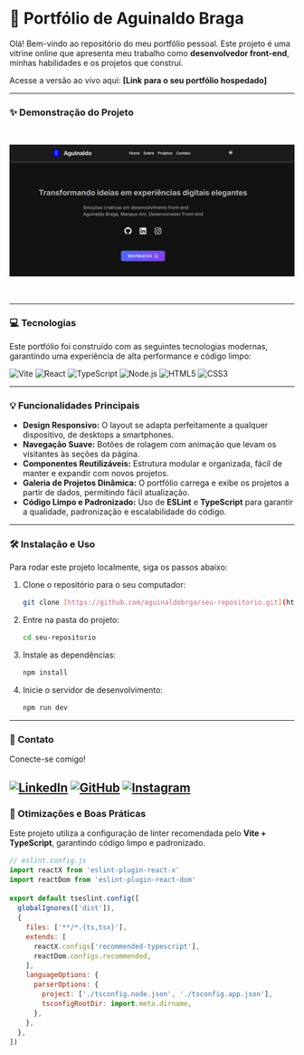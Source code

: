 # 🚀 Portfólio de Aguinaldo Braga

Olá! Bem-vindo ao repositório do meu portfólio pessoal. Este projeto é uma vitrine online que apresenta meu trabalho como **desenvolvedor front-end**, minhas habilidades e os projetos que construí.

Acesse a versão ao vivo aqui:
**[Link para o seu portfólio hospedado]**

---

### ✨ Demonstração do Projeto

<br>

![Preview do Portfólio](./public/{D4676C72-EA0D-4095-95AB-7FF0E6399308}.png)

<br>



---

### 💻 Tecnologias

Este portfólio foi construído com as seguintes tecnologias modernas, garantindo uma experiência de alta performance e código limpo:

![Vite](https://img.shields.io/badge/Vite-646CFF.svg?style=for-the-badge&logo=Vite&logoColor=white)
![React](https://img.shields.io/badge/React-61DAFB.svg?style=for-the-badge&logo=React&logoColor=white)
![TypeScript](https://img.shields.io/badge/TypeScript-3178C6.svg?style=for-the-badge&logo=TypeScript&logoColor=white)
![Node.js](https://img.shields.io/badge/Node.js-43853D.svg?style=for-the-badge&logo=Node.js&logoColor=white)
![HTML5](https://img.shields.io/badge/HTML5-E34F26.svg?style=for-the-badge&logo=html5&logoColor=white)
![CSS3](https://img.shields.io/badge/CSS3-1572B6.svg?style=for-the-badge&logo=css3&logoColor=white)

---

### 💡 Funcionalidades Principais

* **Design Responsivo:** O layout se adapta perfeitamente a qualquer dispositivo, de desktops a smartphones.
* **Navegação Suave:** Botões de rolagem com animação que levam os visitantes às seções da página.
* **Componentes Reutilizáveis:** Estrutura modular e organizada, fácil de manter e expandir com novos projetos.
* **Galeria de Projetos Dinâmica:** O portfólio carrega e exibe os projetos a partir de dados, permitindo fácil atualização.
* **Código Limpo e Padronizado:** Uso de **ESLint** e **TypeScript** para garantir a qualidade, padronização e escalabilidade do código.

---

### 🛠️ Instalação e Uso

Para rodar este projeto localmente, siga os passos abaixo:

1.  Clone o repositório para o seu computador:
    ```bash
    git clone [https://github.com/aguinaldobrga/seu-repositorio.git](https://github.com/aguinaldobrga/seu-repositorio.git)
    ```
2.  Entre na pasta do projeto:
    ```bash
    cd seu-repositorio
    ```
3.  Instale as dependências:
    ```bash
    npm install
    ```
4.  Inicie o servidor de desenvolvimento:
    ```bash
    npm run dev
    ```

---

### 🤝 Contato

Conecte-se comigo!

[![LinkedIn](https://img.shields.io/badge/LinkedIn-0077B5.svg?style=for-the-badge&logo=LinkedIn&logoColor=white)](https://www.linkedin.com/in/aguinaldo-braga-ferreira-porfile/)
[![GitHub](https://img.shields.io/badge/GitHub-100000.svg?style=for-the-badge&logo=GitHub&logoColor=white)](https://github.com/aguinaldobrga)
[![Instagram](https://img.shields.io/badge/Instagram-E4405F.svg?style=for-the-badge&logo=Instagram&logoColor=white)](https://www.instagram.com/gui_bragaoficial/)
---

### 🚀 Otimizações e Boas Práticas

Este projeto utiliza a configuração de linter recomendada pelo **Vite + TypeScript**, garantindo código limpo e padronizado.

```js
// eslint.config.js
import reactX from 'eslint-plugin-react-x'
import reactDom from 'eslint-plugin-react-dom'

export default tseslint.config([
  globalIgnores(['dist']),
  {
    files: ['**/*.{ts,tsx}'],
    extends: [
      reactX.configs['recommended-typescript'],
      reactDom.configs.recommended,
    ],
    languageOptions: {
      parserOptions: {
        project: ['./tsconfig.node.json', './tsconfig.app.json'],
        tsconfigRootDir: import.meta.dirname,
      },
    },
  },
])